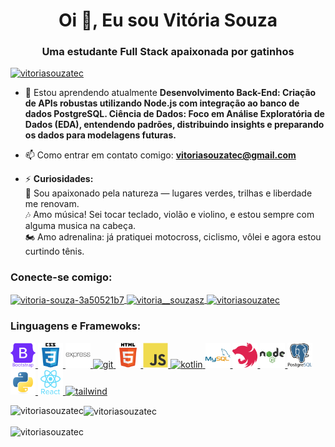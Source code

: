 <h1 align="center">Oi 👋, Eu sou Vitória Souza</h1>
<h3 align="center">Uma estudante Full Stack apaixonada por gatinhos</h3>

<p align="left"> 
  <a href="https://github.com/ryo-ma/github-profile-trophy">
    <img src="https://github-profile-trophy.vercel.app/?username=vitoriasouzatec" alt="vitoriasouzatec" />
  </a> 
</p>

- 🌱 Estou aprendendo atualmente **Desenvolvimento Back-End: Criação de APIs robustas utilizando Node.js com integração ao banco de dados PostgreSQL. Ciência de Dados: Foco em Análise Exploratória de Dados (EDA), entendendo padrões, distribuindo insights e preparando os dados para modelagens futuras.**

- 📫 Como entrar em contato comigo: **vitoriasouzatec@gmail.com**

- ⚡ **Curiosidades:**  
  🌿 Sou apaixonado pela natureza — lugares verdes, trilhas e liberdade me renovam.  
  🎶 Amo música! Sei tocar teclado, violão e violino, e estou sempre com alguma musica na cabeça.  
  🏍️ Amo adrenalina: já pratiquei motocross, ciclismo, vôlei e agora estou curtindo tênis.

<h3 align="left">Conecte-se comigo:</h3>
<p align="left">
  <a href="https://linkedin.com/in/vitoria-souza-3a50521b7" target="blank">
    <img align="center" src="https://upload.wikimedia.org/wikipedia/commons/0/01/LinkedIn_Logo_2013.svg" alt="vitoria-souza-3a50521b7" height="30" width="40" />
  </a>
  <a href="https://instagram.com/vitoria__souzasz" target="blank">
    <img align="center" src="https://upload.wikimedia.org/wikipedia/commons/9/95/Instagram_logo_2022.svg" alt="vitoria__souzasz" height="30" width="40" />
  </a>
  <a href="https://www.leetcode.com/vitoriasouzatec" target="blank">
    <img align="center" src="https://upload.wikimedia.org/wikipedia/commons/2/22/LeetCode_logo_2021.svg" alt="vitoriasouzatec" height="30" width="40" />
  </a>
</p>

<h3 align="left">Linguagens e Framewoks:</h3>
<p align="left">
  <a href="https://getbootstrap.com" target="_blank" rel="noreferrer">
    <img src="https://raw.githubusercontent.com/devicons/devicon/master/icons/bootstrap/bootstrap-plain-wordmark.svg" alt="bootstrap" width="40" height="40"/>
  </a>
  <a href="https://www.w3schools.com/css/" target="_blank" rel="noreferrer">
    <img src="https://raw.githubusercontent.com/devicons/devicon/master/icons/css3/css3-original-wordmark.svg" alt="css3" width="40" height="40"/>
  </a>
  <a href="https://expressjs.com" target="_blank" rel="noreferrer">
    <img src="https://raw.githubusercontent.com/devicons/devicon/master/icons/express/express-original-wordmark.svg" alt="express" width="40" height="40"/>
  </a>
  <a href="https://git-scm.com/" target="_blank" rel="noreferrer">
    <img src="https://www.vectorlogo.zone/logos/git-scm/git-scm-icon.svg" alt="git" width="40" height="40"/>
  </a>
  <a href="https://www.w3.org/html/" target="_blank" rel="noreferrer">
    <img src="https://raw.githubusercontent.com/devicons/devicon/master/icons/html5/html5-original-wordmark.svg" alt="html5" width="40" height="40"/>
  </a>
  <a href="https://developer.mozilla.org/en-US/docs/Web/JavaScript" target="_blank" rel="noreferrer">
    <img src="https://raw.githubusercontent.com/devicons/devicon/master/icons/javascript/javascript-original.svg" alt="javascript" width="40" height="40"/>
  </a>
  <a href="https://kotlinlang.org" target="_blank" rel="noreferrer">
    <img src="https://www.vectorlogo.zone/logos/kotlinlang/kotlinlang-icon.svg" alt="kotlin" width="40" height="40"/>
  </a>
  <a href="https://www.mysql.com/" target="_blank" rel="noreferrer">
    <img src="https://raw.githubusercontent.com/devicons/devicon/master/icons/mysql/mysql-original-wordmark.svg" alt="mysql" width="40" height="40"/>
  </a>
  <a href="https://nestjs.com/" target="_blank" rel="noreferrer">
    <img src="https://raw.githubusercontent.com/devicons/devicon/master/icons/nestjs/nestjs-plain.svg" alt="nestjs" width="40" height="40"/>
  </a>
  <a href="https://nodejs.org" target="_blank" rel="noreferrer">
    <img src="https://raw.githubusercontent.com/devicons/devicon/master/icons/nodejs/nodejs-original-wordmark.svg" alt="nodejs" width="40" height="40"/>
  </a>
  <a href="https://www.postgresql.org" target="_blank" rel="noreferrer">
    <img src="https://raw.githubusercontent.com/devicons/devicon/master/icons/postgresql/postgresql-original-wordmark.svg" alt="postgresql" width="40" height="40"/>
  </a>
  <a href="https://www.python.org" target="_blank" rel="noreferrer">
    <img src="https://raw.githubusercontent.com/devicons/devicon/master/icons/python/python-original.svg" alt="python" width="40" height="40"/>
  </a>
  <a href="https://reactjs.org/" target="_blank" rel="noreferrer">
    <img src="https://raw.githubusercontent.com/devicons/devicon/master/icons/react/react-original-wordmark.svg" alt="react" width="40" height="40"/>
  </a>
  <a href="https://tailwindcss.com/" target="_blank" rel="noreferrer">
    <img src="https://www.vectorlogo.zone/logos/tailwindcss/tailwindcss-icon.svg" alt="tailwind" width="40" height="40"/>
  </a>
</p>

<p><img align="left" src="https://github-readme-stats.vercel.app/api/top-langs?username=vitoriasouzatec&show_icons=true&locale=en&layout=compact" alt="vitoriasouzatec" /></p>

<p> 
  <img align="center" src="https://github-readme-stats.vercel.app/api?username=vitoriasouzatec&show_icons=true&locale=en" alt="vitoriasouzatec" />
</p>

<p><img align="center" src="https://github-readme-streak-stats.herokuapp.com/?user=vitoriasouzatec&" alt="vitoriasouzatec" /></p>
